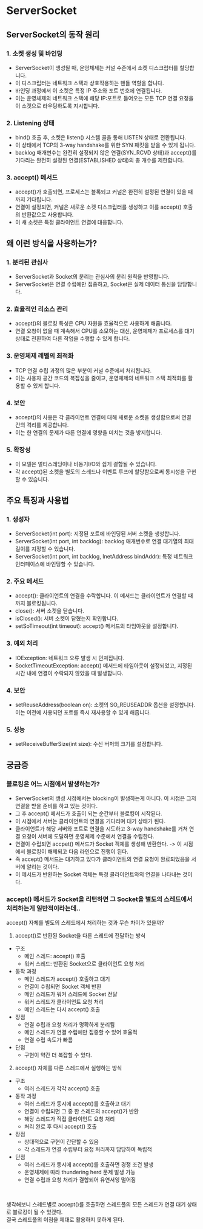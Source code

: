 # ServerSocket 
## ServerSocket의 동작 원리
### 1. 소켓 생성 및 바인딩
- ServerSocket이 생성될 때, 운영체제는 커널 수준에서 소켓 디스크립터를 할당합니다.
- 이 디스크립터는 네트워크 스택과 상호작용하는 핸들 역할을 합니다. 
- 바인딩 과정에서 이 소켓은 특정 IP 주소와 포트 번호에 연결됩니다.
- 이는 운영체제의 네트워크 스택에 해당 IP:포트로 들어오는 모든 TCP 연결 요청을 이 소켓으로 라우팅하도록 지시합니다.
### 2. Listening 상태
- bind() 호출 후, 소켓은 listen() 시스템 콜을 통해 LISTEN 상태로 전환됩니다.
- 이 상태에서 TCP의 3-way handshake를 위한 SYN 패킷을 받을 수 있게 됩니다.
- backlog 매개변수는 완전히 설정되지 않은 연결(SYN_RCVD 상태)과 accept()를 기다리는 완전히 설정된 연결(ESTABLISHED 상태)의 총 개수를 제한합니다.
### 3. accept() 메서드
- accept()가 호출되면, 프로세스는 블록되고 커널은 완전히 설정된 연결이 있을 때까지 기다립니다.
- 연결이 설정되면, 커널은 새로운 소켓 디스크립터를 생성하고 이를 accept() 호출의 반환값으로 사용합니다.
- 이 새 소켓은 특정 클라이언트 연결에 대응합니다.

## 왜 이런 방식을 사용하는가?
### 1. 분리된 관심사
- ServerSocket과 Socket의 분리는 관심사의 분리 원칙을 반영합니다.
- ServerSocket은 연결 수립에만 집중하고, Socket은 실제 데이터 통신을 담당합니다.
### 2. 효율적인 리소스 관리
- accept()의 블로킹 특성은 CPU 자원을 효율적으로 사용하게 해줍니다.
- 연결 요청이 없을 때 계속해서 CPU를 소모하는 대신, 운영체제가 프로세스를 대기 상태로 전환하여 다른 작업을 수행할 수 있게 합니다.
### 3. 운영체제 레벨의 최적화
- TCP 연결 수립 과정의 많은 부분이 커널 수준에서 처리됩니다.
- 이는 사용자 공간 코드의 복잡성을 줄이고, 운영체제의 네트워크 스택 최적화를 활용할 수 있게 합니다.
### 4. 보안
- accept()의 사용은 각 클라이언트 연결에 대해 새로운 소켓을 생성함으로써 연결 간의 격리를 제공합니다.
- 이는 한 연결의 문제가 다른 연결에 영향을 미치는 것을 방지합니다.
### 5. 확장성
- 이 모델은 멀티스레딩이나 비동기I/O와 쉽게 결합될 수 있습니다.
- 각 accept()된 소켓을 별도의 스레드나 이벤트 루프에 할당함으로써 동시성을 구현할 수 있습니다.

## 주요 특징과 사용법
### 1. 생성자
- ServerSocket(int port): 지정된 포트에 바인딩된 서버 소켓을 생성합니다.
- ServerSocket(int port, int backlog): backlog 매개변수로 연결 대기열의 최대 길이를 지정할 수 있습니다.
- ServerSocket(int port, int backlog, InetAddress bindAddr): 특정 네트워크 인터페이스에 바인딩할 수 있습니다.
### 2. 주요 메서드
- accept(): 클라이언트의 연결을 수락합니다. 이 메서드는 클라이언트가 연결할 때까지 블로킹됩니다.
- close(): 서버 소켓을 닫습니다.
- isClosed(): 서버 소켓이 닫혔는지 확인합니다.
- setSoTimeout(int timeout): accept() 메서드의 타임아웃을 설정합니다.
### 3. 예외 처리
- IOException: 네트워크 오류 발생 시 던져집니다.
- SocketTimeoutException: accept() 메서드에 타임아웃이 설정되었고, 지정된 시간 내에 연결이 수락되지 않았을 때 발생합니다.
### 4. 보안
- setReuseAddress(boolean on): 소켓의 SO_REUSEADDR 옵션을 설정합니다. 이는 이전에 사용되던 포트를 즉시 재사용할 수 있게 해줍니다.
### 5. 성능
- setReceiveBufferSize(int size): 수신 버퍼의 크기를 설정합니다.

## 궁금증
### 블로킹은 어느 시점에서 발생하는가?
- ServerSocket의 생성 시점에서는 blocking이 발생하는게 아니다. 이 시점은 그저 연결을 받을 준비를 하고 있는 것이다.
- 그 후 accept() 메서드가 호출이 되는 순간부터 블로킹이 시작된다.
- 이 시점에서 서버는 클라이언트의 연결을 기다리며 대기 상태가 된다.
- 클라이언트가 해당 서버와 포트로 연결을 시도하고 3-way handshake를 거쳐 연결 요청이 서버에 도달하면 운영체제 수준에서 연결을 수립한다.
- 연결이 수립되면 accpet() 메서드가 Socket 객체를 생성해 반환한다. -> 이 시점에서 블로킹이 해제되고 다음 라인으로 진행이 된다.
- 즉 accept() 메서드는 대기하고 있다가 클라이언트의 연결 요청이 완료되었음을 서버에 알리는 것이다.
- 이 메서드가 반환하는 Socket 객체는 특정 클라이언트와의 연결을 나타내는 것이다.
### accept() 메서드가 Socket을 리턴하면 그 Socket을 별도의 스레드에서 처리하는게 일반적이라는데..
accept() 자체를 별도의 스레드에서 처리하는 것과 무슨 차이가 있을까?
1. accept()로 반환된 Socket을 다른 스레드에 전달하는 방식
- 구조
  - 메인 스레드: accept() 호출
  - 워커 스레드: 반환된 Socket으로 클라이언트 요청 처리
- 동작 과정
  - 메인 스레드가 accept() 호출하고 대기
  - 연결이 수립되면 Socket 객체 반환
  - 메인 스레드가 워커 스레드에 Socket 전달
  - 워커 스레드가 클라이언트 요청 처리
  - 메인 스레드는 다시 accept() 호출
- 장점
  - 연결 수립과 요청 처리가 명확하게 분리됨
  - 메인 스레드가 연결 수립에만 집중할 수 있어 효율적
  - 연결 수립 속도가 빠름
- 단점
  - 구현이 약간 더 복잡할 수 있다.
2. accept() 자체를 다른 스레드에서 실행하는 방식
- 구조
  - 여러 스레드가 각각 accept() 호출
- 동작 과정
  - 여러 스레드가 동시에 accept()를 호출하고 대기
  - 연결이 수립되면 그 중 한 스레드의 accept()가 반환
  - 해당 스레드가 직접 클라이언트 요청 처리
  - 처리 완료 후 다시 accept() 호출
- 장점
  - 상대적으로 구현이 간단할 수 있음
  - 각 스레드가 연결 수립부터 요청 처리까지 담당하여 독립적
- 단점
  - 여러 스레드가 동시에 accept()를 호출하면 경쟁 조건 발생
  - 운영체제에 따라 thundering herd 문제 발생 가능
  - 연결 수립과 요청 처리가 결합되어 유연서잉 떨어짐
<br>

생각해보니 스레드별로 accept()를 호출하면 스레드풀의 모든 스레드가 연결 대기 상태로 블로킹이 될 수 있겠다.<br>
결국 스레드풀의 이점을 제대로 활용하지 못하게 된다.